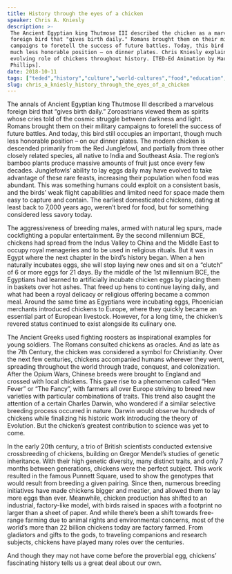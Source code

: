 ```yaml
---
title: History through the eyes of a chicken
speaker: Chris A. Kniesly
description: >-
 The Ancient Egyptian king Thutmose III described the chicken as a marvelous
 foreign bird that "gives birth daily." Romans brought them on their military
 campaigns to foretell the success of future battles. Today, this bird occupies a
 much less honorable position – on dinner plates. Chris Kniesly explains the
 evolving role of chickens throughout history. [TED-Ed Animation by Mark
 Phillips].
date: 2018-10-11
tags: ["teded","history","culture","world-cultures","food","education","evolution"]
slug: chris_a_kniesly_history_through_the_eyes_of_a_chicken
---
```


The annals of Ancient Egyptian king Thutmose III described a marvelous foreign bird that
“gives birth daily.” Zoroastrians viewed them as spirits whose cries told of the cosmic
struggle between darkness and light. Romans brought them on their military campaigns to
foretell the success of future battles. And today, this bird still occupies an important,
though much less honorable position – on our dinner plates. The modern chicken is descended
primarily from the Red Junglefowl, and partially from three other closely related
species, all native to India and Southeast Asia. The region’s bamboo plants produce
massive amounts of fruit just once every few decades. Junglefowls’ ability to lay eggs
daily may have evolved to take advantage of these rare feasts, increasing their
population when food was abundant. This was something humans could exploit on a consistent
basis, and the birds’ weak flight capabilities and limited need for space made them easy
to capture and contain. The earliest domesticated chickens, dating at least back to 7,000
years ago, weren’t bred for food, but for something considered less savory
today.

The aggressiveness of breeding males, armed with natural leg spurs, made cockfighting a
popular entertainment. By the second millennium BCE, chickens had spread from the Indus
Valley to China and the Middle East to occupy royal menageries and to be used in religious
rituals. But it was in Egypt where the next chapter in the bird’s history began. When a hen
naturally incubates eggs, she will stop laying new ones and sit on a “clutch” of 6 or more
eggs for 21 days. By the middle of the 1st millennium BCE, the Egyptians had learned to
artificially incubate chicken eggs by placing them in baskets over hot ashes. That freed
up hens to continue laying daily, and what had been a royal delicacy or religious offering
became a common meal. Around the same time as Egyptians were incubating eggs, Phoenician
merchants introduced chickens to Europe, where they quickly became an essential part of
European livestock. However, for a long time, the chicken’s revered status continued to
exist alongside its culinary one.

The Ancient Greeks used fighting roosters as inspirational examples for young soldiers.
The Romans consulted chickens as oracles. And as late as the 7th Century, the chicken was
considered a symbol for Christianity. Over the next few centuries, chickens accompanied
humans wherever they went, spreading throughout the world through trade, conquest, and
colonization. After the Opium Wars, Chinese breeds were brought to England and crossed
with local chickens. This gave rise to a phenomenon called “Hen Fever” or “The Fancy”,
with farmers all over Europe striving to breed new varieties with particular combinations
of traits. This trend also caught the attention of a certain Charles Darwin, who wondered
if a similar selective breeding process occurred in nature. Darwin would observe hundreds
of chickens while finalizing his historic work introducing the theory of Evolution. But the
chicken’s greatest contribution to science was yet to come.

In the early 20th century, a trio of British scientists conducted extensive crossbreeding
of chickens, building on Gregor Mendel’s studies of genetic inheritance. With their high
genetic diversity, many distinct traits, and only 7 months between generations, chickens
were the perfect subject. This work resulted in the famous Punnett Square, used to show
the genotypes that would result from breeding a given pairing. Since then, numerous
breeding initiatives have made chickens bigger and meatier, and allowed them to lay more
eggs than ever. Meanwhile, chicken production has shifted to an industrial, factory-like
model, with birds raised in spaces with a footprint no larger than a sheet of paper. And
while there’s been a shift towards free-range farming due to animal rights and
environmental concerns, most of the world’s more than 22 billion chickens today are
factory farmed. From gladiators and gifts to the gods, to traveling companions and
research subjects, chickens have played many roles over the centuries.

And though they may not have come before the proverbial egg, chickens’ fascinating
history tells us a great deal about our own.

<!--
ad_duration=0
event="TED-Ed"
external_start_time=0
intro_duration=0
is_subtitle_required="False"
is_talk_featured="False"
language="en"
language_swap="False"
native_language="en"
number_of_related_talks=6
number_of_speakers=1
number_of_subtitled_videos=0
number_of_tags=7
number_of_talk_download_languages=19
number_of_talk_more_resources=0
number_of_talk_recommendations=0
number_of_talks_take_actions=0
post_ad_duration=0
published_timestamp="2018-10-12 20:19:49"
recording_date="2018-10-11"
speaker_is_published=0
speaker_name="Chris A. Kniesly"
talk_name="History through the eyes of a chicken"
talks_tags=["teded","history","culture","world-cultures","food","education","evolution"]
url_photo_talk="https://s3.amazonaws.com/talkstar-photos/uploads/db15e3f6-d3df-42ce-9c53-b1673add234d/chicken_textless2.jpg"
url_webpage="https://www.ted.com/talks/chris_a_kniesly_history_through_the_eyes_of_a_chicken"
video_type_name="TED-Ed Original"
-->